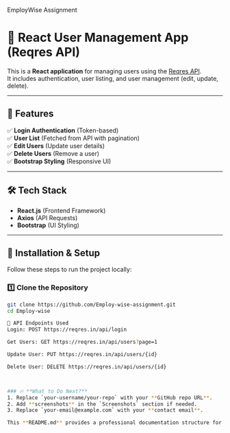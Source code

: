    EmployWise Assignment

# 🚀 React User Management App (Reqres API)

This is a **React application** for managing users using the [Reqres API](https://reqres.in/).  
It includes authentication, user listing, and user management (edit, update, delete).  

---

## 📌 Features
✅ **Login Authentication** (Token-based)  
✅ **User List** (Fetched from API with pagination)  
✅ **Edit Users** (Update user details)  
✅ **Delete Users** (Remove a user)  
✅ **Bootstrap Styling** (Responsive UI)  

---

## 🛠️ Tech Stack
- **React.js** (Frontend Framework)  
- **Axios** (API Requests)  
- **Bootstrap** (UI Styling)  

---

## 📂 Installation & Setup
Follow these steps to run the project locally:

### 1️⃣ **Clone the Repository**
```sh
git clone https://github.com/Employ-wise-assignment.git
cd Employ-wise

🔗 API Endpoints Used
Login: POST https://reqres.in/api/login

Get Users: GET https://reqres.in/api/users?page=1

Update User: PUT https://reqres.in/api/users/{id}

Delete User: DELETE https://reqres.in/api/users/{id}



### 🔥 **What to Do Next?**
1. Replace `your-username/your-repo` with your **GitHub repo URL**.
2. Add **screenshots** in the `Screenshots` section if needed.
3. Replace `your-email@example.com` with your **contact email**.

This **README.md** provides a professional documentation structure for your GitHub project. Let me know if you need modifications! 🚀







